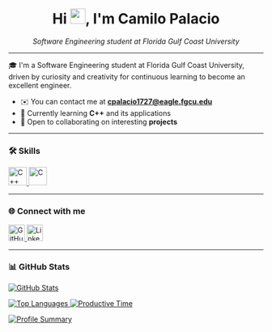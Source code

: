 <h1 align="center">Hi <img src="https://user-images.githubusercontent.com/18350557/176309783-0785949b-9127-417c-8b55-ab5a4333674e.gif" width="30" />, I'm Camilo Palacio</h1>

<p align="center">
  <em>Software Engineering student at Florida Gulf Coast University</em>  
</p>

---

🎓 I'm a Software Engineering student at Florida Gulf Coast University, driven by curiosity and creativity for continuous learning to become an excellent engineer.

- ✉️ You can contact me at **[cpalacio1727@eagle.fgcu.edu](mailto:cpalacio1727@eagle.fgcu.edu)**
- 🧠 Currently learning **C++** and its applications  
- 🤝 Open to collaborating on interesting **projects**

---

### 🛠️ Skills

<p align="left">
  <a href="https://docs.microsoft.com/en-us/cpp/?view=msvc-170" target="_blank" rel="noreferrer">
    <img src="https://raw.githubusercontent.com/danielcranney/readme-generator/main/public/icons/skills/cplusplus-colored.svg" width="36" title="C++" />
  </a>
  <a href="https://docs.microsoft.com/en-us/cpp/?view=msvc-170" target="_blank" rel="noreferrer">
    <img src="https://raw.githubusercontent.com/danielcranney/readme-generator/main/public/icons/skills/c-colored.svg" width="36" title="C" />
  </a>
</p>

---

### 🌐 Connect with me

<p align="left">
  <a href="https://www.github.com/camiloprr" target="_blank" rel="noreferrer">
    <picture>
      <source media="(prefers-color-scheme: dark)" srcset="https://raw.githubusercontent.com/danielcranney/readme-generator/main/public/icons/socials/github-dark.svg" />
      <source media="(prefers-color-scheme: light)" srcset="https://raw.githubusercontent.com/danielcranney/readme-generator/main/public/icons/socials/github.svg" />
      <img src="https://raw.githubusercontent.com/danielcranney/readme-generator/main/public/icons/socials/github.svg" width="32" alt="GitHub" />
    </picture>
  </a>
  <a href="https://www.linkedin.com/in/camilo-palacio-249266275" target="_blank" rel="noreferrer">
    <picture>
      <source media="(prefers-color-scheme: dark)" srcset="https://raw.githubusercontent.com/danielcranney/readme-generator/main/public/icons/socials/linkedin-dark.svg" />
      <source media="(prefers-color-scheme: light)" srcset="https://raw.githubusercontent.com/danielcranney/readme-generator/main/public/icons/socials/linkedin.svg" />
      <img src="https://raw.githubusercontent.com/danielcranney/readme-generator/main/public/icons/socials/linkedin.svg" width="32" alt="LinkedIn" />
    </picture>
  </a>
</p>

---

### 📊 GitHub Stats

<p align="left">
  <a href="http://www.github.com/camiloprr">
    <img src="https://github-readme-stats.vercel.app/api?username=camiloprr&show_icons=true&hide=prs,stars,contribs&count_private=false&hide_border=true&bg_color=1c1917&text_color=ffffff&icon_color=22c55e&title_color=3382ed" alt="GitHub Stats" />
  </a>
</p>

<p align="left">
  <a href="http://www.github.com/camiloprr">
    <img src="https://github-profile-summary-cards.vercel.app/api/cards/repos-per-language?username=camiloprr&theme=github_dark" alt="Top Languages" />
    <img src="https://github-profile-summary-cards.vercel.app/api/cards/productive-time?username=camiloprr&theme=github_dark&utcOffset=-5" alt="Productive Time" />
  </a>
</p>

<p align="left">
  <a href="http://www.github.com/camiloprr">
    <img src="https://github-profile-summary-cards.vercel.app/api/cards/profile-details?username=camiloprr&theme=github_dark" alt="Profile Summary" />
  </a>
</p>
